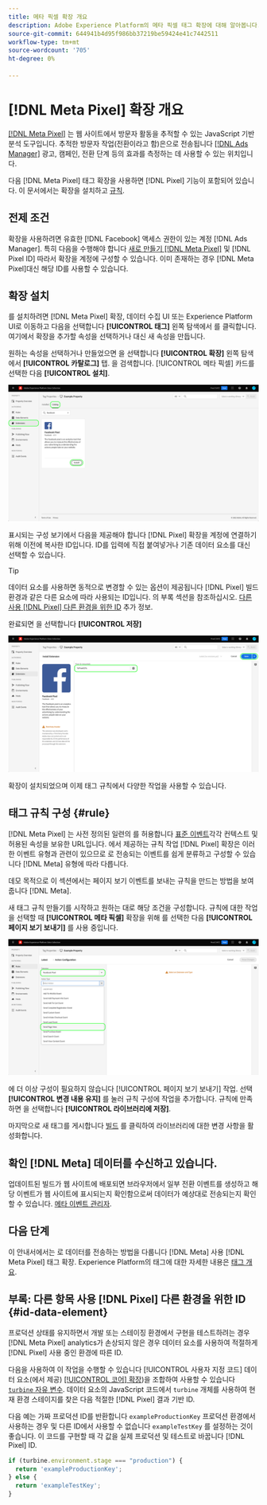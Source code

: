 ```yaml
---
title: 메타 픽셀 확장 개요
description: Adobe Experience Platform의 메타 픽셀 태그 확장에 대해 알아봅니다.
source-git-commit: 644941b4d95f986bb37219be59424e41c7442511
workflow-type: tm+mt
source-wordcount: '705'
ht-degree: 0%

---
```


# [!DNL Meta Pixel] 확장 개요

[[!DNL Meta Pixel]](https://developers.facebook.com/docs/meta-pixel/) 는 웹 사이트에서 방문자 활동을 추적할 수 있는 JavaScript 기반 분석 도구입니다. 추적한 방문자 작업(전환이라고 함)은으로 전송됩니다 [[!DNL Ads Manager]](https://www.facebook.com/business/tools/ads-manager) 광고, 캠페인, 전환 단계 등의 효과를 측정하는 데 사용할 수 있는 위치입니다.

다음 [!DNL Meta Pixel] 태그 확장을 사용하면 [!DNL Pixel] 기능이 포함되어 있습니다. 이 문서에서는 확장을 설치하고 [규칙](../../../ui/managing-resources/rules.md).

<!-- (To include when Conversions API extension doc is published)
>[!NOTE]
>
>If you are trying to send server-side events to [!DNL Meta] rather than from the client side, use the [[!DNL Meta Conversions API] extension](../../server/meta/overview.md) instead.
-->

## 전제 조건

확장을 사용하려면 유효한 [!DNL Facebook] 액세스 권한이 있는 계정 [!DNL Ads Manager]. 특히 다음을 수행해야 합니다 [새로 만들기 [!DNL Meta Pixel]](https://www.facebook.com/business/help/952192354843755) 및 [!DNL Pixel ID] 따라서 확장을 계정에 구성할 수 있습니다. 이미 존재하는 경우 [!DNL Meta Pixel]대신 해당 ID를 사용할 수 있습니다.

## 확장 설치

를 설치하려면 [!DNL Meta Pixel] 확장, 데이터 수집 UI 또는 Experience Platform UI로 이동하고 다음을 선택합니다 **[!UICONTROL 태그]** 왼쪽 탐색에서 를 클릭합니다. 여기에서 확장을 추가할 속성을 선택하거나 대신 새 속성을 만듭니다.

원하는 속성을 선택하거나 만들었으면 을 선택합니다 **[!UICONTROL 확장]** 왼쪽 탐색에서 **[!UICONTROL 카탈로그]** 탭. 을 검색합니다. [!UICONTROL 메타 픽셀] 카드를 선택한 다음 **[!UICONTROL 설치]**.

![다음 [!UICONTROL 설치] 버튼 선택 중 [!UICONTROL 메타 픽셀] 확장)을 클릭하여 제품에서 사용할 수 있습니다.](../../../images/extensions/client/meta/install.png)

표시되는 구성 보기에서 다음을 제공해야 합니다 [!DNL Pixel] 확장을 계정에 연결하기 위해 이전에 복사한 ID입니다. ID를 입력에 직접 붙여넣거나 기존 데이터 요소를 대신 선택할 수 있습니다.

>[!TIP]
>
>데이터 요소를 사용하면 동적으로 변경할 수 있는 옵션이 제공됩니다 [!DNL Pixel] 빌드 환경과 같은 다른 요소에 따라 사용되는 ID입니다. 의 부록 섹션을 참조하십시오. [다른 사용 [!DNL Pixel] 다른 환경을 위한 ID](#id-data-element) 추가 정보.

완료되면 을 선택합니다 **[!UICONTROL 저장]**

![다음 [!DNL Pixel] 확장 구성 보기에서 데이터 요소로 제공된 ID입니다.](../../../images/extensions/client/meta/configure.png)

확장이 설치되었으며 이제 태그 규칙에서 다양한 작업을 사용할 수 있습니다.

## 태그 규칙 구성 {#rule}

[!DNL Meta Pixel] 는 사전 정의된 일련의 를 허용합니다 [표준 이벤트](https://www.facebook.com/business/help/402791146561655)각각 컨텍스트 및 허용된 속성을 보유한 URL입니다. 에서 제공하는 규칙 작업 [!DNL Pixel] 확장은 이러한 이벤트 유형과 관련이 있으므로 로 전송되는 이벤트를 쉽게 분류하고 구성할 수 있습니다 [!DNL Meta] 유형에 따라 다릅니다.

데모 목적으로 이 섹션에서는 페이지 보기 이벤트를 보내는 규칙을 만드는 방법을 보여줍니다 [!DNL Meta].

새 태그 규칙 만들기를 시작하고 원하는 대로 해당 조건을 구성합니다. 규칙에 대한 작업을 선택할 때 **[!UICONTROL 메타 픽셀]** 확장을 위해 를 선택한 다음 **[!UICONTROL 페이지 보기 보내기]** 를 사용 중입니다.

![다음 [!UICONTROL 페이지 보기 보내기] 데이터 수집 UI에서 규칙에 대해 선택되는 작업 유형입니다.](../../../images/extensions/client/meta/select-action.png)

에 더 이상 구성이 필요하지 않습니다 [!UICONTROL 페이지 보기 보내기] 작업. 선택 **[!UICONTROL 변경 내용 유지]** 를 눌러 규칙 구성에 작업을 추가합니다. 규칙에 만족하면 을 선택합니다 **[!UICONTROL 라이브러리에 저장]**.

마지막으로 새 태그를 게시합니다 [빌드](../../../ui/publishing/builds.md) 를 클릭하여 라이브러리에 대한 변경 사항을 활성화합니다.

## 확인 [!DNL Meta] 데이터를 수신하고 있습니다.

업데이트된 빌드가 웹 사이트에 배포되면 브라우저에서 일부 전환 이벤트를 생성하고 해당 이벤트가 웹 사이트에 표시되는지 확인함으로써 데이터가 예상대로 전송되는지 확인할 수 있습니다. [메타 이벤트 관리자](https://www.facebook.com/business/help/898185560232180).

## 다음 단계

이 안내서에서는 로 데이터를 전송하는 방법을 다룹니다 [!DNL Meta] 사용 [!DNL Meta Pixel] 태그 확장. Experience Platform의 태그에 대한 자세한 내용은 [태그 개요](../../../home.md).

## 부록: 다른 항목 사용 [!DNL Pixel] 다른 환경을 위한 ID {#id-data-element}

프로덕션 상태를 유지하면서 개발 또는 스테이징 환경에서 구현을 테스트하려는 경우 [!DNL Meta Pixel] analytics가 손상되지 않은 경우 데이터 요소를 사용하여 적절하게 [!DNL Pixel] 사용 중인 환경에 따른 ID.

다음을 사용하여 이 작업을 수행할 수 있습니다 [!UICONTROL 사용자 지정 코드] 데이터 요소(에서 제공) [[!UICONTROL 코어] 확장](../core/overview.md))을 조합하여 사용할 수 있습니다 [`turbine` 자유 변수](../../../extension-dev/turbine.md). 데이터 요소의 JavaScript 코드에서 `turbine` 개체를 사용하여 현재 환경 스테이지를 찾은 다음 적절한 [!DNL Pixel] 결과 기반 ID.

다음 예는 가짜 프로덕션 ID를 반환합니다 `exampleProductionKey` 프로덕션 환경에서 사용하는 경우 및 다른 ID에서 사용할 수 없습니다 `exampleTestKey` 를 설정하는 것이 좋습니다. 이 코드를 구현할 때 각 값을 실제 프로덕션 및 테스트로 바꿉니다 [!DNL Pixel] ID.

```js
if (turbine.environment.stage === "production") {
  return 'exampleProductionKey';
} else {
  return 'exampleTestKey';
}
```
